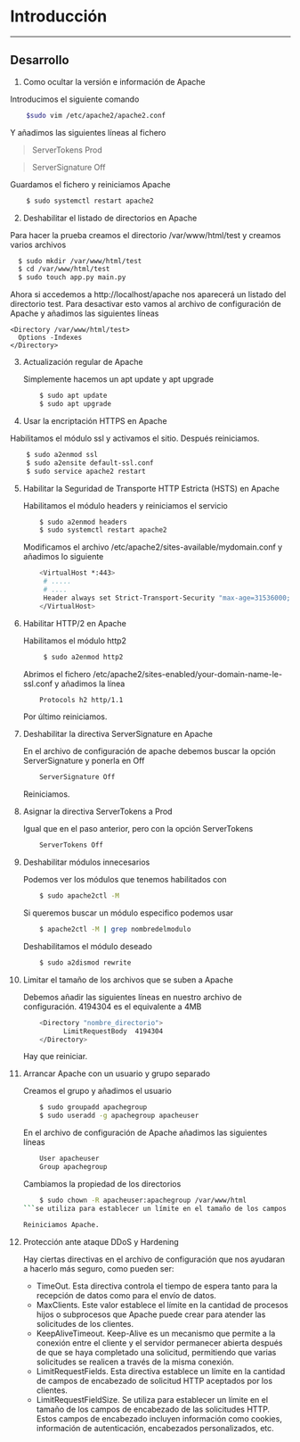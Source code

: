 # Introducción

* * *
## Desarrollo

1. Como ocultar la versión e información de Apache

  Introducimos el siguiente comando
   ```bash
       $sudo vim /etc/apache2/apache2.conf
   ```
  Y añadimos las siguientes líneas al fichero
  > ServerTokens Prod

  > ServerSignature Off

  Guardamos el fichero y reiniciamos Apache
  ```bash
      $ sudo systemctl restart apache2
  ```
2. Deshabilitar el listado de directorios en Apache

  Para hacer la prueba creamos el directorio /var/www/html/test y creamos varios archivos
  ```bash
    $ sudo mkdir /var/www/html/test
    $ cd /var/www/html/test
    $ sudo touch app.py main.py
  ```
  Ahora si accedemos a http://localhost/apache nos aparecerá un listado del directorio test. Para desactivar esto vamos al archivo de configuración de Apache y añadimos las siguientes líneas
  
    <Directory /var/www/html/test>
      Options -Indexes
    </Directory>

3. Actualización regular de Apache

   Simplemente hacemos un apt update y apt upgrade

   ```bash
       $ sudo apt update
       $ sudo apt upgrade
   ```
4. Usar la encriptación HTTPS en Apache

Habilitamos el módulo ssl y activamos el sitio. Después reiniciamos.

  ```bash
      $ sudo a2enmod ssl
      $ sudo a2ensite default-ssl.conf
      $ sudo service apache2 restart
  ```
5. Habilitar la Seguridad de Transporte HTTP Estricta (HSTS) en Apache

   Habilitamos el módulo headers y reiniciamos el servicio
   
   ```bash
       $ sudo a2enmod headers
       $ sudo systemctl restart apache2
   ```
   Modificamos el archivo /etc/apache2/sites-available/mydomain.conf y añadimos lo siguiente
   ```bash
       <VirtualHost *:443>
        # .....
        # ....
        Header always set Strict-Transport-Security "max-age=31536000; includeSubDomains"
       </VirtualHost>
   ```

6. Habilitar HTTP/2 en Apache

   Habilitamos el módulo http2
   ```bash
        $ sudo a2enmod http2
   ```
   Abrimos el fichero  /etc/apache2/sites-enabled/your-domain-name-le-ssl.conf y añadimos la línea
   ```bash
       Protocols h2 http/1.1
   ```
   Por último reiniciamos.

7. Deshabilitar la directiva ServerSignature en Apache

   En el archivo de configuración de apache debemos buscar la opción ServerSignature y ponerla en Off
   ```bash
       ServerSignature Off
   ```

   Reiniciamos.

8. Asignar la directiva ServerTokens a Prod

   Igual que en el paso anterior, pero con la opción ServerTokens
   ```bash
       ServerTokens Off
   ```
9. Deshabilitar módulos innecesarios

   Podemos ver los módulos que tenemos habilitados con
   ```bash
       $ sudo apache2ctl -M
   ```
   
   Si queremos buscar un módulo especifico podemos usar
   ```bash
       $ apache2ctl -M | grep nombredelmodulo
   ```
   
   Deshabilitamos el módulo deseado
   ```bash
       $ sudo a2dismod rewrite
   ```
   
10. Limitar el tamaño de los archivos que se suben a Apache

    Debemos añadir las siguientes líneas en nuestro archivo de configuración. 4194304 es el equivalente a 4MB
    ```bash
        <Directory "nombre_directorio">
	          LimitRequestBody  4194304
        </Directory>
    ```

    Hay que reiniciar.

11. Arrancar Apache con un usuario y grupo separado

    Creamos el grupo y añadimos el usuario
    ```bash
        $ sudo groupadd apachegroup
        $ sudo useradd -g apachegroup apacheuser
    ```
    
    En el archivo de configuración de Apache añadimos las siguientes líneas
    ```bash
        User apacheuser
        Group apachegroup
    ```

    Cambiamos la propiedad de los directorios
    ```bash
        $ sudo chown -R apacheuser:apachegroup /var/www/html
    ```se utiliza para establecer un límite en el tamaño de los campos de encabezado de las solicitudes HTTP. Estos campos de encabezado incluyen información como cookies, información de autenticación, encabezados personalizados, etc.

    Reiniciamos Apache.

12. Protección ante ataque DDoS y Hardening

    Hay ciertas directivas en el archivo de configuración que nos ayudaran a hacerlo más seguro, como pueden ser:

    - TimeOut. Esta directiva controla el tiempo de espera tanto para la recepción de datos como para el envío de datos.
    - MaxClients. Este valor establece el límite en la cantidad de procesos hijos o subprocesos que Apache puede crear para atender las solicitudes de los clientes.
    - KeepAliveTimeout. Keep-Alive es un mecanismo que permite a la conexión entre el cliente y el servidor permanecer abierta después de que se haya completado una solicitud, permitiendo que varias solicitudes se realicen a través de la misma conexión.
    - LimitRequestFields. Esta directiva establece un límite en la cantidad de campos de encabezado de solicitud HTTP aceptados por los clientes.
    - LimitRequestFieldSize. Se utiliza para establecer un límite en el tamaño de los campos de encabezado de las solicitudes HTTP. Estos campos de encabezado incluyen información como cookies, información de autenticación, encabezados personalizados, etc.
    

   
  
